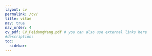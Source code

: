 ```yaml
---
layout: cv
permalink: /cv/
title: vitae
nav: true
nav_order: 4
cv_pdf: CV_PeidongWang.pdf # you can also use external links here
#description: 
toc:
  sidebar: 
---
```

